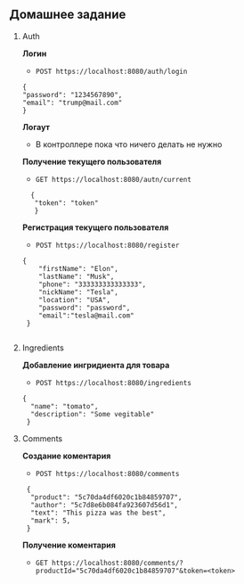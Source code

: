 ## Домашнее задание

1.  Auth

    **Логин**

    - `POST https://localhost:8080/auth/login`
    
    

    ```
    {
    "password": "1234567890",
    "email": "trump@mail.com"
    }
    ```

    **Логаут**

    - В контроллере пока что ничего делать не нужно

    **Получение текущего пользователя**

    - `GET https://localhost:8080/autn/current`


    ```
      {
       "token": "token"
       }
       ```

    **Регистрация текущего пользователя**

    - `POST https://localhost:8080/register`
    
    ``` 
    {
    	"firstName": "Elon",
    	"lastName": "Musk",
    	"phone": "333333333333333",
    	"nickName": "Tesla",
    	"location": "USA",
    	"password": "password",
    	"email":"tesla@mail.com"
     }
     
2.  Ingredients

    **Добавление ингридиента для товара**

    - `POST https://localhost:8080/ingredients`
    

    ``` 
    {
      "name": "tomato",
      "description": "Some vegitable"
     }
    ```

3.  Comments

    **Создание коментария**

    - `POST https://localhost:8080/comments`
    

    ```
     {
      "product": "5c70da4df6020c1b84859707",
      "author": "5c7d8e6b084fa923607d56d1",
      "text": "This pizza was the best",
      "mark": 5,
     }
    ```

    **Получение коментария**

    - `GET https://localhost:8080/comments/?productId="5c70da4df6020c1b84859707"&token=<token>`
